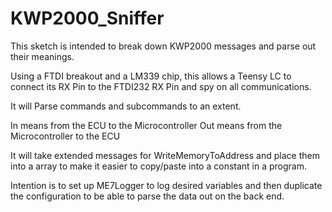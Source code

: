 # KWP2000_Sniffer
This sketch is intended to break down KWP2000 messages and parse out their meanings. 

Using a FTDI breakout and a LM339 chip, this allows a Teensy LC to connect its RX Pin to the FTDI232 RX Pin and spy on all communications.  

It will Parse commands and subcommands to an extent.

In means from the ECU to the Microcontroller
Out means from the Microcontroller to the ECU

It will take extended messages for WriteMemoryToAddress and place them into a array to make it easier to copy/paste into a constant in a program.

Intention is to set up ME7Logger to log desired variables and then duplicate the configuration to be able to parse the data out on the back end.

